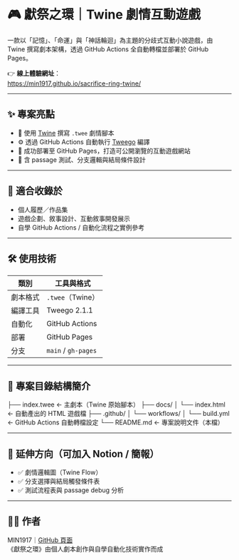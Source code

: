 # 🎮 獻祭之環｜Twine 劇情互動遊戲

一款以「記憶」、「命運」與「神話輪迴」為主題的分歧式互動小說遊戲，由 Twine 撰寫劇本架構，透過 GitHub Actions 全自動轉檔並部署於 GitHub Pages。

👉 **線上體驗網址**：  
https://min1917.github.io/sacrifice-ring-twine/

---

## ✨ 專案亮點

- 📘 使用 [Twine](https://twinery.org/) 撰寫 `.twee` 劇情腳本
- ⚙️ 透過 GitHub Actions 自動執行 [Tweego](https://www.motoslave.net/tweego/) 編譯
- 🚀 成功部署至 GitHub Pages，打造可公開瀏覽的互動遊戲網站
- 🧪 含 passage 測試、分支邏輯與結局條件設計

---

## 🧠 適合收錄於

- 個人履歷／作品集
- 遊戲企劃、敘事設計、互動敘事開發展示
- 自學 GitHub Actions / 自動化流程之實例參考

---

## 🛠 使用技術

| 類別       | 工具與格式           |
|------------|----------------------|
| 劇本格式   | `.twee`（Twine）     |
| 編譯工具   | Tweego 2.1.1         |
| 自動化     | GitHub Actions       |
| 部署       | GitHub Pages         |
| 分支       | `main` / `gh-pages` |

---

## 📂 專案目錄結構簡介
├── index.twee                 ← 主劇本（Twine 原始腳本）
├── docs/
│   └── index.html             ← 自動產出的 HTML 遊戲檔
├── .github/
│   └── workflows/
│       └── build.yml          ← GitHub Actions 自動轉檔設定
└── README.md                  ← 專案說明文件（本檔）


---

## 📌 延伸方向（可加入 Notion / 簡報）

- ✅ 劇情邏輯圖（Twine Flow）
- ✅ 分支選擇與結局觸發條件表
- ✅ 測試流程表與 passage debug 分析

---

## 🧑‍💻 作者

MIN1917｜[GitHub 頁面](https://github.com/MIN1917)  
《獻祭之環》由個人劇本創作與自學自動化技術實作而成
